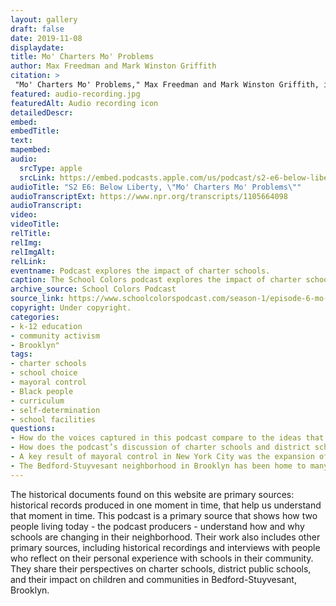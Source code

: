```yaml
--- 
layout: gallery
draft: false
date: 2019-11-08
displaydate: 
title: Mo' Charters Mo' Problems
author: Max Freedman and Mark Winston Griffith
citation: >
 "Mo' Charters Mo' Problems," Max Freedman and Mark Winston Griffith, in New York City Civil Rights History Project, Accessed: [Month Day, Year], https://nyccivilrightshistory.org/gallery/mo-charters.
featured: audio-recording.jpg
featuredAlt: Audio recording icon
detailedDescr: 
embed: 
embedTitle: 
text: 
mapembed: 
audio:
  srcType: apple
  srcLink: https://embed.podcasts.apple.com/us/podcast/s2-e6-below-liberty/id1442892516?i=1000588142829
audioTitle: "S2 E6: Below Liberty, \"Mo' Charters Mo' Problems\""
audioTranscriptExt: https://www.npr.org/transcripts/1105664098
audioTranscript: 
video: 
videoTitle: 
relTitle: 
relImg: 
relImgAlt: 
relLink: 
eventname: Podcast explores the impact of charter schools.
caption: The School Colors podcast explores the impact of charter schools in Bedford-Stuyvesant, Brooklyn, during mayoral control.
archive_source: School Colors Podcast
source_link: https://www.schoolcolorspodcast.com/season-1/episode-6-mo-charters-mo-problems
copyright: Under copyright. 
categories: 
- k-12 education
- community activism
- Brooklyn"
tags: 
- charter schools 
- school choice
- mayoral control
- Black people
- curriculum
- self-determination
- school facilities
questions: 
- How do the voices captured in this podcast compare to the ideas that you heard from Mayor Michael Bloomberg, Jitu Weusi, and Chancellor Joel Klein? 
- How does the podcast’s discussion of charter schools and district schools compare to your own experience as a student in either or both? 
- A key result of mayoral control in New York City was the expansion of charter schools. Does that leave you supporting, or opposing, mayoral control? 
- The Bedford-Stuyvesant neighborhood in Brooklyn has been home to many phases of Black and Latinx educational activism. If you were to travel back in time and bring some of the [community control activists of the 1960s](/topics/who-governs-schools/community-control/) into Bedford-Stuyvesant today, what would they think?
--- 
```


The historical documents found on this website are primary sources: historical records produced in one moment in time, that help us understand that moment in time. This podcast is a primary source that shows how two people living today - the podcast producers - understand how and why schools are changing in their neighborhood. Their work also includes other primary sources, including historical recordings and interviews with people who reflect on their personal experience with schools in their community. They share their perspectives on charter schools, district public schools, and their impact on children and communities in Bedford-Stuyvesant, Brooklyn.
